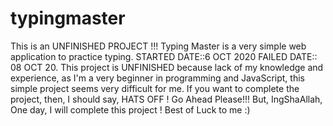 # typingmaster
This is an UNFINISHED PROJECT !!! Typing Master is a very simple web application to practice typing. STARTED DATE::6 OCT 2020 FAILED DATE:: 08 OCT 20. This project is UNFINISHED because lack of my knowledge and experience, as I'm a very beginner in programming and JavaScript, this simple project seems very difficult for me. If you want to complete the project, then, I should say, HATS OFF ! Go Ahead Please!!! But, IngShaAllah, One day, I will complete this project ! Best of Luck to me :)
